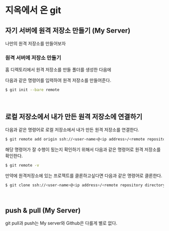 # 지옥에서 온 git



## 자기 서버에 원격 저장소 만들기 (My Server)

나만의 원격 저장소를 만들어보자



### 원격 서버에 저장소 만들기

홈 디렉토리에서 원격 저장소를 만들 폴더를 생성한 다음에 

다음과 같은 명령어를 입력하여 원격 저장소를 만들어준다.



```bash
$ git init --bare remote
```

​    

## 로컬 저장소에서 내가 만든 원격 저장소에 연결하기

다음과 같은 명령어로 로컬 저장소에서 내가 만든 원격 저장소를 연결한다.



```bash
$ git remote add origin ssh://<user-name>@<ip address>/<remote repository directory>
```



해당 명령어가 잘 수행이 됬는지 확인하기 위해서 다음과 같은 명령어로 원격 저장소를 확인한다.

```bash
$ git remote -v
```



만약에 원격저장소에 있는 프로젝트를 클론하고싶다면 다음과 같은 명령어로 클론한다.

```bash
$ git clone ssh://<user-name>@<ip address>/<remote repository directory> <local repository directory>
```

​    

## push & pull (My Server)

git pull과 push는 My server와 Github은 다를게 별로 없다.